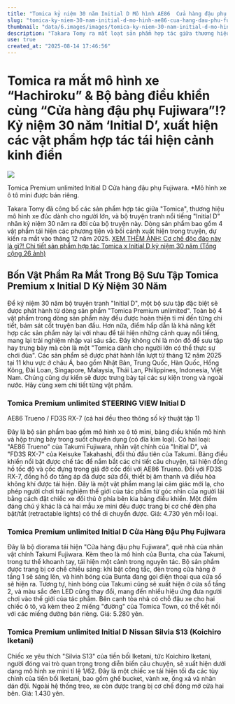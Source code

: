 ```yaml
---
title: "Tomica kỷ niệm 30 năm Initial D Mô hình AE86  Cửa hàng đậu phụ Fujiwara"
slug: "tomica-ky-niem-30-nam-initial-d-mo-hinh-ae86-cua-hang-dau-phu-fujiwara"
thumbnail: "data/6.images/images/tomica-ky-niem-30-nam-initial-d-mo-hinh-ae86-cua-hang-dau-phu-fujiwara.webp"
description: "Takara Tomy ra mắt loạt sản phẩm hợp tác giữa thương hiệu Tomica và manga Initial D nhân kỷ niệm 30 năm, tái hiện các cảnh kinh điển và xe hơi nổi tiếng trong truyện."
use: true
created_at: "2025-08-14 17:46:56"
---
```


# Tomica ra mắt mô hình xe “Hachiroku” & Bộ bảng điều khiển cùng “Cửa hàng đậu phụ Fujiwara”!? Kỷ niệm 30 năm ‘Initial D’, xuất hiện các vật phẩm hợp tác tái hiện cảnh kinh điển

![](/images/20250814-00010003-parkblog-000-1-view.webp)

Tomica Premium unlimited Initial D Cửa hàng đậu phụ Fujiwara. *Mô hình xe ô tô mini được bán riêng.

Takara Tomy đã công bố các sản phẩm hợp tác giữa "Tomica", thương hiệu mô hình xe đúc dành cho người lớn, và bộ truyện tranh nổi tiếng "Initial D" nhân kỷ niệm 30 năm ra đời của bộ truyện này. Dòng sản phẩm bao gồm 4 vật phẩm tái hiện các phương tiện và bối cảnh xuất hiện trong truyện, dự kiến ra mắt vào tháng 12 năm 2025.
[XEM THÊM ẢNH: Cơ chế độc đáo này là gì?! Chi tiết sản phẩm hợp tác Tomica x Initial D kỷ niệm 30 năm (Tổng cộng 26 ảnh)](https://kurukura.jp/gallery/81970-20250814-30/?utm_source=yahoo.co.jp_news&utm_medium=referral&utm_campaign=yahoo_ssl_20250814)

## Bốn Vật Phẩm Ra Mắt Trong Bộ Sưu Tập Tomica Premium x Initial D Kỷ Niệm 30 Năm

Để kỷ niệm 30 năm bộ truyện tranh "Initial D", một bộ sưu tập đặc biệt sẽ được phát hành từ dòng sản phẩm "Tomica Premium unlimited". Toàn bộ 4 vật phẩm trong dòng sản phẩm này đều được hoàn thiện tỉ mỉ đến từng chi tiết, bám sát cốt truyện ban đầu.
Hơn nữa, điểm hấp dẫn là khả năng kết hợp các sản phẩm này lại với nhau để tái hiện những cảnh quay nổi tiếng, mang lại trải nghiệm nhập vai sâu sắc. Đây không chỉ là món đồ để sưu tập hay trưng bày mà còn là một "Tomica dành cho người lớn có thể thực sự chơi đùa".
Các sản phẩm sẽ được phát hành lần lượt từ tháng 12 năm 2025 tại 11 khu vực ở châu Á, bao gồm Nhật Bản, Trung Quốc, Hàn Quốc, Hồng Kông, Đài Loan, Singapore, Malaysia, Thái Lan, Philippines, Indonesia, Việt Nam. Chúng cũng dự kiến sẽ được trưng bày tại các sự kiện trong và ngoài nước.
Hãy cùng xem chi tiết từng vật phẩm.

### Tomica Premium unlimited STEERING VIEW Initial D
AE86 Trueno / FD3S RX-7 (cả hai đều theo thông số kỹ thuật tập 1)

Đây là bộ sản phẩm bao gồm mô hình xe ô tô mini, bảng điều khiển mô hình và hộp trưng bày trong suốt chuyên dụng (có đĩa kim loại). Có hai loại: "AE86 Trueno" của Takumi Fujiwara, nhân vật chính của "Initial D", và "FD3S RX-7" của Keisuke Takahashi, đối thủ đầu tiên của Takumi.
Bảng điều khiển nổi bật được chế tác để nắm bắt các chi tiết câu chuyện, tái hiện đồng hồ tốc độ và cốc đựng trong giá đỡ cốc đối với AE86 Trueno. Đối với FD3S RX-7, đồng hồ đo tăng áp đã được sửa đổi, thiết bị âm thanh và điều hòa không khí được tái hiện.
Đây là một vật phẩm mang lại cảm giác mới lạ, cho phép người chơi trải nghiệm thế giới của tác phẩm từ góc nhìn của người lái bằng cách đặt chiếc xe đối thủ ở phía bên kia bảng điều khiển. Một điểm đáng chú ý khác là cả hai mẫu xe mini đều được trang bị cơ chế đèn pha bật/tắt (retractable lights) có thể di chuyển được. Giá: 4.730 yên mỗi loại.

### Tomica Premium unlimited Initial D Cửa Hàng Đậu Phụ Fujiwara

Đây là bộ diorama tái hiện "Cửa hàng đậu phụ Fujiwara", quê nhà của nhân vật chính Takumi Fujiwara. Kèm theo là mô hình của Bunta, cha của Takumi, trong tư thế khoanh tay, tái hiện một cảnh trong nguyên tác.
Bộ sản phẩm được trang bị cơ chế chiếu sáng: khi bật công tắc, đèn trong cửa hàng ở tầng 1 sẽ sáng lên, và hình bóng của Bunta đang gọi điện thoại qua cửa sổ sẽ hiện ra. Tương tự, hình bóng của Takumi cũng sẽ xuất hiện ở cửa sổ tầng 2, và màu sắc đèn LED cũng thay đổi, mang đến nhiều hiệu ứng đưa người chơi vào thế giới của tác phẩm.
Bên cạnh tòa nhà có chỗ đậu xe cho hai chiếc ô tô, và kèm theo 2 miếng "đường" của Tomica Town, có thể kết nối với các miếng đường bán riêng. Giá: 5.280 yên.

### Tomica Premium unlimited Initial D Nissan Silvia S13 (Koichiro Iketani)

Chiếc xe yêu thích "Silvia S13" của tiền bối Iketani, tức Koichiro Iketani, người đóng vai trò quan trọng trong diễn biến câu chuyện, sẽ xuất hiện dưới dạng mô hình xe mini tỉ lệ 1/62.
Đây là một chiếc xe tái hiện tối đa các tùy chỉnh của tiền bối Iketani, bao gồm ghế bucket, vành xe, ống xả và nhãn dán đội. Ngoài hệ thống treo, xe còn được trang bị cơ chế đóng mở cửa hai bên. Giá: 1.430 yên.